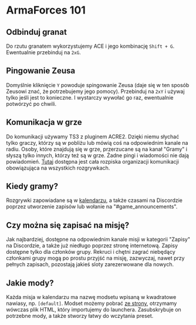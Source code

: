# ArmaForces 101

## Odbinduj granat
Do rzutu granatem wykorzystujemy ACE i jego kombinację `Shift + G`.
Ewentualnie przebinduj na `2xG`.

## Pingowanie Zeusa
Domyślnie kliknięcie `Y` powoduje spingowanie Zeusa (daje się w ten sposób Zeusowi znać, że potrzebujemy jego pomocy).
Przebinduj na `2xY` i używaj tylko jeśli jest to konieczne.
I wystarczy wywołać go raz, ewentualnie potwórzyć po chwili.

## Komunikacja w grze
Do komunikacji używamy TS3 z pluginem ACRE2.
Dzięki niemu słychać tylko graczy, którzy są w pobliżu lub mówią coś na odpowiednim kanale na radiu.
Osoby, które znajdują się w grze, przerzucane są na kanał "Gramy" i słyszą tylko innych, którzy też są w grze.
Żadne pingi i wiadomości nie dają powiadomień.
[Tutaj](https://docs.google.com/spreadsheets/d/1gDA2t6YibfjD4XZMrUL5eZU3Ge1cIQzBiBfBN6-AW08/edit#gid=1010053360) dostępna jest cała rozpiska organizacji komunikacji obowiązująca na wszystkich rozgrywkach.

## Kiedy gramy?
Rozgrywki zapowiadane są w [kalendarzu](https://docs.google.com/spreadsheets/d/1t1158AsoxIwXI5FlPNjqbaXk6Cx7oq7Ocgchnsk2_TE/edit#gid=0), a także czasami na Discordzie poprzez utworzenie zapisów lub wołanie na "#game_announcements".

## Czy można się zapisać na misję?
Jak najbardziej, dostępne na odpowiednim kanale misji w kategorii "Zapisy" na Discordzie, a także już niedługo poprzez stronę internetową.
Zapisy dostępne tylko dla członków grupy.
Rekruci i chętni zagrać niebędący członkami grupy mogą po prostu przyjść na misję, zazwyczaj, nawet przy pełnych zapisach, pozostają jakieś sloty zarezerwowane dla nowych.

## Jakie mody?
Każda misja w kalendarzu ma nazwę modsetu wpisaną w kwadratowe nawiasy, np. `[default]`.
Modset możemy pobrać [ze strony](https://modlist.armaforces.com/#/select-preset), otrzymamy wówczas plik HTML, który importujemy do launchera.
Zasubskrybuje on potrzebne mody, a także stworzy łatwy do wczytania preset.
